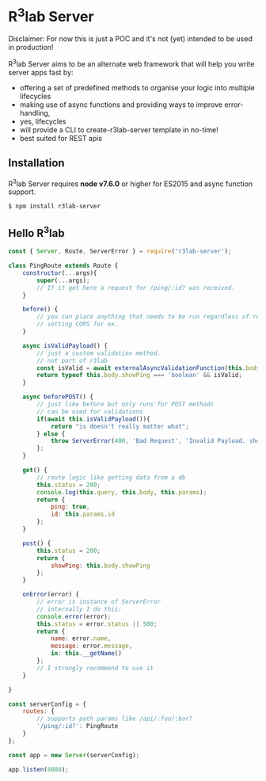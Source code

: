 # R<sup>3</sup>lab Server

Disclaimer: For now this is just a POC and it's not (yet) intended to be used in production!

R<sup>3</sup>lab Server aims to be an alternate web framework that will help you write server apps fast by:
 - offering a set of predefined methods to organise your logic into multiple lifecycles
 - making use of async functions and providing ways to improve error-handling,
 - yes, lifecycles
 - will provide a CLI to create-r3lab-server template in no-time!
 - best suited for REST apis

## Installation

R<sup>3</sup>lab Server requires __node v7.6.0__ or higher for ES2015 and async function support.

```
$ npm install r3lab-server
```
## Hello R<sup>3</sup>lab

```js
const { Server, Route, ServerError } = require('r3lab-server');

class PingRoute extends Route {
	constructor(...args){
		super(...args);
		// If it got here a request for /ping/:id? was received.
	}

	before() {
		// you can place anything that needs to be run regardless of request method
		// setting CORS for ex.
	}

	async isValidPayload() { 
		// just a custom validation method. 
		// not part of r3lab
		const isValid = await externalAsyncValidationFunction(this.body);
		return typeof this.body.showPing === 'boolean' && isValid;
	}

	async beforePOST() {
		// just like before but only runs for POST methods
		// can be used for validations
		if(await this.isValidPayload()){
			return "is doesn't really matter what";
		} else {
			throw ServerError(400, 'Bad Request', 'Invalid Payload. showPing needs to be boolean.');
		};
	}

	get() {
		// route logic like getting data from a db
		this.status = 200;
		console.log(this.query, this.body, this.params);
		return {
			ping: true,
			id: this.params.id
		};
	}

	post() {
		this.status = 200;
		return {
			showPing: this.body.showPing
		};
	}

	onError(error) {
		// error is instance of ServerError
		// internally I do this:
		console.error(error);
		this.status = error.status || 500;
		return {
			name: error.name,
			message: error.message,
			in: this.__getName()
		};
		// I strongly recommend to use it
	}

}

const serverConfig = {
	routes: {
		// supports path params like /api/:foo/:bar?
		'/ping/:id?': PingRoute
	}
};

const app = new Server(serverConfig);

app.listen(8080);
```
